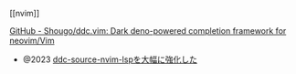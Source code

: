 [[nvim]]

[GitHub - Shougo/ddc.vim: Dark deno-powered completion framework for neovim/Vim](https://github.com/Shougo/ddc.vim)

- @2023 [ddc-source-nvim-lspを大幅に強化した](https://zenn.dev/vim_jp/articles/6a2c9717930e54)
